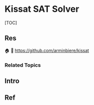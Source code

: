 # Kissat SAT Solver

[TOC]



## Res
🏠 
🚧 https://github.com/arminbiere/kissat


### Related Topics



## Intro



## Ref
